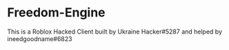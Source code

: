 # Freedom-Engine
This is a Roblox Hacked Client built by Ukraine Hacker#5287 and helped by ineedgoodname#6823
